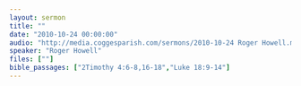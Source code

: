 ```yaml
---
layout: sermon
title: ""
date: "2010-10-24 00:00:00"
audio: "http://media.coggesparish.com/sermons/2010-10-24 Roger Howell.mp3"
speaker: "Roger Howell"
files: [""]
bible_passages: ["2Timothy 4:6-8,16-18","Luke 18:9-14"]
---
```

